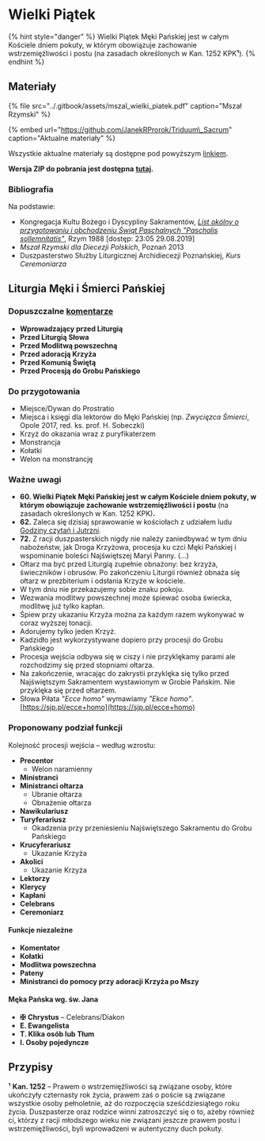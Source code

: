 # Wielki Piątek

{% hint style="danger" %}
Wielki Piątek Męki Pańskiej jest w całym Kościele dniem pokuty, w którym obowiązuje zachowanie wstrzemięźliwości i postu \(na zasadach określonych w Kan. 1252 KPK**¹**\).
{% endhint %}

## Materiały

{% file src="../.gitbook/assets/mszal\_wielki\_piatek.pdf" caption="Mszał Rzymski" %}

{% embed url="https://github.com/JanekRProrok/Triduum\_Sacrum" caption="Aktualne materiały" %}

Wszystkie aktualne materiały są dostępne pod powyższym [linkiem](https://github.com/JanekRProrok/Triduum_Sacrum).

**Wersja ZIP do pobrania jest dostępna** [**tutaj**](https://github.com/JanekRProrok/Triduum_Sacrum/releases)**.**

### Bibliografia

Na podstawie:

* Kongregacja Kultu Bożego i Dyscypliny Sakramentów, [_List okólny o przygotowaniu i obchodzeniu Świąt Paschalnych "Paschalis sollemnitatis"_](https://liturgia.wiara.pl/files/11/03/03/183281_list_okolny.pdf), Rzym 1988 \[dostęp: 23:05 29.08.2019\]
* _Mszał Rzymski dla Diecezji Polskich_, Poznań 2013
* Duszpasterstwo Służby Liturgicznej Archidiecezji Poznańskiej, _Kurs Ceremoniarza_

## Liturgia Męki i Śmierci Pańskiej

### Dopuszczalne [komentarze](https://github.com/JanekRProrok/Triduum_Sacrum/tree/master/Komentarze)

* **Wprowadzający przed Liturgią**
* **Przed Liturgią Słowa**
* **Przed Modlitwą powszechną**
* **Przed adoracją Krzyża**
* **Przed Komunią Świętą**
* **Przed Procesją do Grobu Pańskiego**

### **Do przygotowania**

* Miejsce/Dywan do Prostratio
* Miejsca i księgi dla lektorów do Męki Pańskiej \(np. _Zwycięzca Śmierci_, Opole 2017, red. ks. prof. H. Sobeczki\)
* Krzyż do okazania wraz z puryfikaterzem
* Monstrancja
* Kołatki
* Welon na monstrancję

### Ważne uwagi

* **60. Wielki Piątek Męki Pańskiej jest w całym Kościele dniem pokuty, w którym obowiązuje zachowanie wstrzemięźliwości i postu** \(na zasadach określonych w Kan. 1252 KPK\)**.**
* **62.** Zaleca się dzisiaj sprawowanie w kościołach z udziałem ludu [Godziny czytań i Jutrzni](https://github.com/JanekRProrok/Triduum_Sacrum/tree/master/Zalecana_Liturgia_Godzin).
* **72.** Z racji duszpasterskich nigdy nie należy zaniedbywać w tym dniu nabożeństw, jak Droga Krzyżowa, procesja ku czci Męki Pańskiej i wspominanie boleści Najświętszej Maryi Panny. \(...\)
* Ołtarz ma być przed Liturgią zupełnie obnażony: bez krzyża, świeczników i obrusów. Po zakończeniu Liturgii również obnaża się ołtarz w prezbiterium i odsłania Krzyże w kościele.
* W tym dniu nie przekazujemy sobie znaku pokoju.
* Wezwania modlitwy powszechnej może śpiewać osoba świecka, modlitwę już tylko kapłan.
* Śpiew przy ukazaniu Krzyża można za każdym razem wykonywać w coraz wyższej tonacji.
* Adorujemy tylko jeden Krzyż.
* Kadzidło jest wykorzystywane dopiero przy procesji do Grobu Pańskiego
* Procesja wejścia odbywa się w ciszy i nie przyklękamy parami ale rozchodzimy się przed stopniami ołtarza.
* Na zakończenie, wracając do zakrystii przyklęka się tylko przed Najświętszym Sakramentem wystawionym w Grobie Pańskim. Nie przyklęka się przed ołtarzem.
* Słowa Piłata _"Ecce homo"_ wymawiamy _"Ekce homo"_. [https://sjp.pl/ecce+homo](https://sjp.pl/ecce+homo)

### Proponowany podział funkcji

Kolejność procesji wejścia – według wzrostu:

* **Precentor**
  * Welon naramienny
* **Ministranci**
* **Ministranci ołtarza**
  * Ubranie ołtarza
  * Obnażenie ołtarza
* **Nawikulariusz**
* **Turyferariusz**
  * Okadzenia przy przeniesieniu Najświętszego Sakramentu do Grobu Pańskiego
* **Krucyferariusz**
  * Ukazanie Krzyża
* **Akolici**
  * Ukazanie Krzyża
* **Lektorzy**
* **Klerycy**
* **Kapłani**
* **Celebrans**
* **Ceremoniarz**

#### **Funkcje niezależne**

* **Komentator**
* **Kołatki**
* **Modlitwa powszechna**
* **Pateny**
* **Ministranci do pomocy przy adoracji Krzyża po Mszy**

#### **Męka Pańska wg. św. Jana**

* **✠** **Chrystus** – Celebrans/Diakon
* **E. Ewangelista**
* **T. Klika osób lub Tłum**
* **I.  Osoby pojedyncze**

## Przypisy

**¹** **Kan. 1252** – Prawem o wstrzemięźliwości są związane osoby, które ukończyły czternasty rok życia, prawem zaś o poście są związane wszystkie osoby pełnoletnie, aż do rozpoczęcia sześćdziesiątego roku życia. Duszpasterze oraz rodzice winni zatroszczyć się o to, ażeby również ci, którzy z racji młodszego wieku nie związani jeszcze prawem postu i wstrzemięźliwości, byli wprowadzeni w autentyczny duch pokuty.


